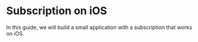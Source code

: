 # Subscription on iOS

In this guide, we will build a small application with a subscription that works on iOS.

